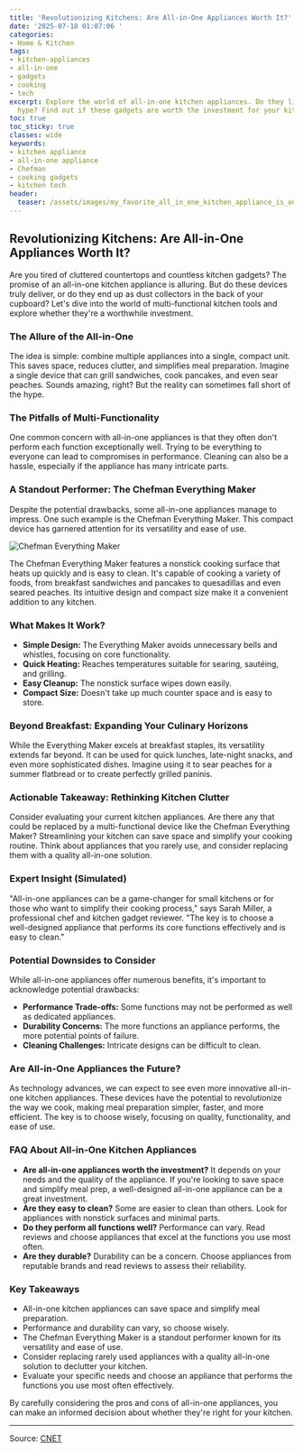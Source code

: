 ```yaml
---
title: 'Revolutionizing Kitchens: Are All-in-One Appliances Worth It?'
date: '2025-07-18 01:07:06 '
categories:
- Home & Kitchen
tags:
- kitchen-appliances
- all-in-one
- gadgets
- cooking
- tech
excerpt: Explore the world of all-in-one kitchen appliances. Do they live up to the
  hype? Find out if these gadgets are worth the investment for your kitchen.
toc: true
toc_sticky: true
classes: wide
keywords:
- kitchen appliance
- all-in-one appliance
- Chefman
- cooking gadgets
- kitchen tech
header:
  teaser: /assets/images/my_favorite_all_in_one_kitchen_appliance_is_on_sal_20250718010704.jpg
---
```


## Revolutionizing Kitchens: Are All-in-One Appliances Worth It?

Are you tired of cluttered countertops and countless kitchen gadgets? The promise of an all-in-one kitchen appliance is alluring. But do these devices truly deliver, or do they end up as dust collectors in the back of your cupboard? Let's dive into the world of multi-functional kitchen tools and explore whether they're a worthwhile investment.

### The Allure of the All-in-One

The idea is simple: combine multiple appliances into a single, compact unit. This saves space, reduces clutter, and simplifies meal preparation. Imagine a single device that can grill sandwiches, cook pancakes, and even sear peaches. Sounds amazing, right? But the reality can sometimes fall short of the hype.

### The Pitfalls of Multi-Functionality

One common concern with all-in-one appliances is that they often don't perform each function exceptionally well. Trying to be everything to everyone can lead to compromises in performance. Cleaning can also be a hassle, especially if the appliance has many intricate parts.

### A Standout Performer: The Chefman Everything Maker


Despite the potential drawbacks, some all-in-one appliances manage to impress. One such example is the Chefman Everything Maker. This compact device has garnered attention for its versatility and ease of use.

![Chefman Everything Maker](https://www.cnet.com/a/img/resize/a3d45c817657548aa4e54c220517d3580ad81f5e/hub/2025/05/20/8280b323-ca93-441b-bd1b-08585315fe39/rotated-1747771594-img-6203.jpg?auto=webp&fit=crop&height=614&width=1092)

The Chefman Everything Maker features a nonstick cooking surface that heats up quickly and is easy to clean. It's capable of cooking a variety of foods, from breakfast sandwiches and pancakes to quesadillas and even seared peaches. Its intuitive design and compact size make it a convenient addition to any kitchen.

### What Makes It Work?

*   **Simple Design:** The Everything Maker avoids unnecessary bells and whistles, focusing on core functionality.
*   **Quick Heating:** Reaches temperatures suitable for searing, sautéing, and grilling.
*   **Easy Cleanup:** The nonstick surface wipes down easily.
*   **Compact Size:** Doesn't take up much counter space and is easy to store.

### Beyond Breakfast: Expanding Your Culinary Horizons

While the Everything Maker excels at breakfast staples, its versatility extends far beyond. It can be used for quick lunches, late-night snacks, and even more sophisticated dishes. Imagine using it to sear peaches for a summer flatbread or to create perfectly grilled paninis.

### Actionable Takeaway: Rethinking Kitchen Clutter

Consider evaluating your current kitchen appliances. Are there any that could be replaced by a multi-functional device like the Chefman Everything Maker? Streamlining your kitchen can save space and simplify your cooking routine. Think about appliances that you rarely use, and consider replacing them with a quality all-in-one solution.

### Expert Insight (Simulated)

"All-in-one appliances can be a game-changer for small kitchens or for those who want to simplify their cooking process," says Sarah Miller, a professional chef and kitchen gadget reviewer. "The key is to choose a well-designed appliance that performs its core functions effectively and is easy to clean." 

### Potential Downsides to Consider

While all-in-one appliances offer numerous benefits, it's important to acknowledge potential drawbacks:

*   **Performance Trade-offs:** Some functions may not be performed as well as dedicated appliances.
*   **Durability Concerns:** The more functions an appliance performs, the more potential points of failure.
*   **Cleaning Challenges:** Intricate designs can be difficult to clean.

### Are All-in-One Appliances the Future?

As technology advances, we can expect to see even more innovative all-in-one kitchen appliances. These devices have the potential to revolutionize the way we cook, making meal preparation simpler, faster, and more efficient. The key is to choose wisely, focusing on quality, functionality, and ease of use.

### FAQ About All-in-One Kitchen Appliances

*   **Are all-in-one appliances worth the investment?** It depends on your needs and the quality of the appliance. If you're looking to save space and simplify meal prep, a well-designed all-in-one appliance can be a great investment.
*   **Are they easy to clean?** Some are easier to clean than others. Look for appliances with nonstick surfaces and minimal parts.
*   **Do they perform all functions well?** Performance can vary. Read reviews and choose appliances that excel at the functions you use most often.
*   **Are they durable?** Durability can be a concern. Choose appliances from reputable brands and read reviews to assess their reliability.

### Key Takeaways

*   All-in-one kitchen appliances can save space and simplify meal preparation.
*   Performance and durability can vary, so choose wisely.
*   The Chefman Everything Maker is a standout performer known for its versatility and ease of use.
*   Consider replacing rarely used appliances with a quality all-in-one solution to declutter your kitchen.
*   Evaluate your specific needs and choose an appliance that performs the functions you use most often effectively.

By carefully considering the pros and cons of all-in-one appliances, you can make an informed decision about whether they're right for your kitchen.

---

Source: [CNET](https://www.cnet.com/deals/my-favorite-all-in-one-kitchen-appliance-is-on-sale-for-20-off/#ftag=CAD590a51e)